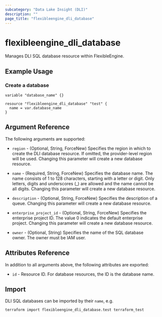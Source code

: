 ```yaml
---
subcategory: "Data Lake Insight (DLI)"
description: ""
page_title: "flexibleengine_dli_database"
---
```


# flexibleengine_dli_database

Manages DLI SQL database resource within FlexibleEngine.

## Example Usage

### Create a database

```hcl
variable "database_name" {}

resource "flexibleengine_dli_database" "test" {
  name = var.database_name
}
```

## Argument Reference

The following arguments are supported:

* `region` - (Optional, String, ForceNew) Specifies the region in which to create the DLI database resource.
  If omitted, the provider-level region will be used. Changing this parameter will create a new database resource.

* `name` - (Required, String, ForceNew) Specifies the database name. The name consists of 1 to 128 characters, starting
  with a letter or digit. Only letters, digits and underscores (_) are allowed and the name cannot be all digits.
  Changing this parameter will create a new database resource.

* `description` - (Optional, String, ForceNew) Specifies the description of a queue.
  Changing this parameter will create a new database resource.

* `enterprise_project_id` - (Optional, String, ForceNew) Specifies the enterprise project ID.
  The value 0 indicates the default enterprise project. Changing this parameter will create a new database resource.

* `owner` - (Optional, String) Specifies the name of the SQL database owner.
  The owner must be IAM user.

## Attributes Reference

In addition to all arguments above, the following attributes are exported:

* `id` - Resource ID. For database resources, the ID is the database name.

## Import

DLI SQL databases can be imported by their `name`, e.g.

```shell
terraform import flexibleengine_dli_database.test terraform_test
```
